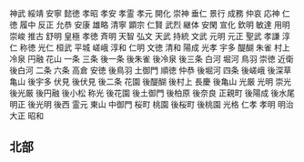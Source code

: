 神武
綏靖
安寧
懿徳
孝昭
孝安
孝霊
孝元
開化
崇神
垂仁
景行
成務
仲哀
応神
仁徳
履中
反正
允恭
安康
雄略
清寧
顕宗
仁賢
武烈
継体
安閑
宣化
欽明
敏達
用明
崇峻
推古
舒明
皇極
孝徳
斉明
天智
弘文
天武
持統
文武
元明
元正
聖武
孝謙
淳仁
称徳
光仁
桓武
平城
嵯峨
淳和
仁明
文徳
清和
陽成
光孝
宇多
醍醐
朱雀
村上
冷泉
円融
花山
一条
三条
後一条
後朱雀
後冷泉
後三条
白河
堀河
鳥羽
崇徳
近衛
後白河
二条
六条
高倉
安徳
後鳥羽
土御門
順徳
仲恭
後堀河
四条
後嵯峨
後深草
亀山
後宇多
伏見
後伏見
後二条
花園
後醍醐
後村上
長慶
後亀山
光厳
光明
崇光
後光厳
後円融
後小松
称光
後花園
後土御門
後柏原
後奈良
正親町
後陽成
後水尾
明正
後光明
後西
霊元
東山
中御門
桜町
桃園
後桜町
後桃園
光格
仁孝
孝明
明治
大正
昭和

## 北部
